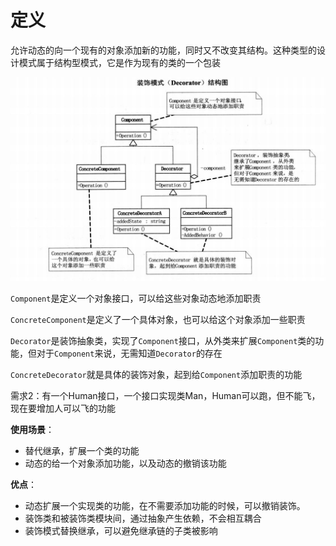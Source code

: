 # 定义

允许动态的向一个现有的对象添加新的功能，同时又不改变其结构。这种类型的设计模式属于结构型模式，它是作为现有的类的一个包装

![image](https://github.com/andochiwa/Design-Pattern/blob/master/Decorator-Pattern/image.png)



`Component`是定义一个对象接口，可以给这些对象动态地添加职责

`ConcreteComponent`是定义了一个具体对象，也可以给这个对象添加一些职责

`Decorator`是装饰抽象类，实现了`Component`接口，从外类来扩展`Component`类的功能，但对于`Component`来说，无需知道`Decorator`的存在

`ConcreteDecorator`就是具体的装饰对象，起到给`Component`添加职责的功能



需求2：有一个Human接口，一个接口实现类Man，Human可以跑，但不能飞，现在要增加人可以飞的功能

**使用场景**：

- 替代继承，扩展一个类的功能
- 动态的给一个对象添加功能，以及动态的撤销该功能

**优点**：

- 动态扩展一个实现类的功能，在不需要添加功能的时候，可以撤销装饰。
- 装饰类和被装饰类模块间，通过抽象产生依赖，不会相互耦合
- 装饰模式替换继承，可以避免继承链的子类被影响

